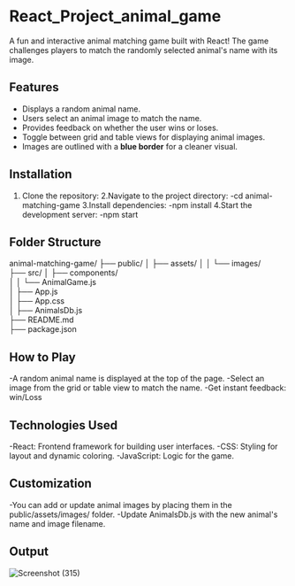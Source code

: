 # React_Project_animal_game
A fun and interactive animal matching game built with React! The game challenges players to match the randomly selected animal's name with its image.

## Features

- Displays a random animal name.
- Users select an animal image to match the name.
- Provides feedback on whether the user wins or loses.
- Toggle between grid and table views for displaying animal images.
- Images are outlined with a **blue border** for a cleaner visual.

## Installation

1. Clone the repository:
2.Navigate to the project directory:
-cd animal-matching-game
3.Install dependencies:
-npm install
4.Start the development server:
-npm start

## Folder Structure

animal-matching-game/
├── public/
│   ├── assets/
│   │   └── images/          
├── src/
│   ├── components/          
│   │   └── AnimalGame.js   
│   ├── App.js              
│   ├── App.css            
│   ├── AnimalsDb.js        
├── README.md               
├── package.json       

## How to Play

-A random animal name is displayed at the top of the page.
-Select an image from the grid or table view to match the name.
-Get instant feedback: win/Loss

## Technologies Used

-React: Frontend framework for building user interfaces.
-CSS: Styling for layout and dynamic coloring.
-JavaScript: Logic for the game.

## Customization

-You can add or update animal images by placing them in the public/assets/images/ folder.
-Update AnimalsDb.js with the new animal's name and image filename.

## Output
![Screenshot (315)](https://github.com/user-attachments/assets/0ad00844-1c45-4591-b4bb-a563efc1cd6a)


